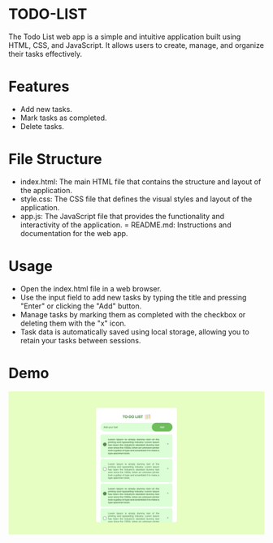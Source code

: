 # TODO-LIST

The Todo List web app is a simple and intuitive application built using HTML, CSS, and JavaScript. It allows users to create, manage, and organize their tasks effectively.

# Features
- Add new tasks.
- Mark tasks as completed.
- Delete tasks.

# File Structure
- index.html: The main HTML file that contains the structure and layout of the application.
- style.css: The CSS file that defines the visual styles and layout of the application.
- app.js: The JavaScript file that provides the functionality and interactivity of the application.
= README.md: Instructions and documentation for the web app.

# Usage
- Open the index.html file in a web browser.
- Use the input field to add new tasks by typing the title and pressing "Enter" or clicking the "Add" button.
- Manage tasks by marking them as completed with the checkbox or deleting them with the "x" icon.
- Task data is automatically saved using local storage, allowing you to retain your tasks between sessions.

# Demo

![](https://github.com/AryanGandotra/TODO-LIST/blob/main/images/Demo.png)
